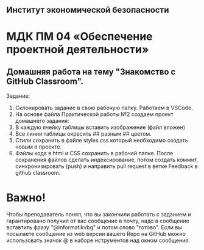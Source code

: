 ## Институт экономической безопасности

# МДК ПМ 04 «Обеспечение проектной деятельности»

## Домашняя работа на тему "Знакомство с GitHub Classroom".

Задание:
1) Склонировать задание в свою рабочую папку. Работаем в VSCode.
2) На основе файла Практической работы №2 создаем проект домашнего задания:
3) В каждую ячейку таблицы вставить изображение (файл вложен)
4) Все линии таблицы окрасить ## разным ## цветом.
5) Стили сохранить в файле styles.css который необходимо создать новым в проекте.
6) Файлы кода в html и CSS  сохранить в рабочей папке.
 После сохранения файлов  сделать индексирование, потом создать коммит, синхронизировать (push) и направить pull request в ветке Feedback в github classroom.
 
 # Важно!
 Чтобы преподаватель понял, что вы закончили работать с заданием и гарантировано получил от вас сообщение в почту, надо в сообщение вставтить фразу "@Informatikvbg" и потом    слово  "готово". 
 Если вы посылаете сообщение из web версии вашего Repo на GitHub можно использовать значок @ в наборе нструментов над окном сообщения.

 

